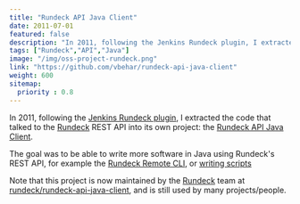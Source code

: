 ```yaml
---
title: "Rundeck API Java Client"
date: 2011-07-01
featured: false
description: "In 2011, following the Jenkins Rundeck plugin, I extracted the code that talked to the Rundeck REST API into its own project: the Rundeck API Java Client."
tags: ["Rundeck","API","Java"]
image: "/img/oss-project-rundeck.png"
link: "https://github.com/vbehar/rundeck-api-java-client"
weight: 600
sitemap:
  priority : 0.8
---
```


In 2011, following the [Jenkins Rundeck plugin](/projects/creations/jenkins-rundeck-plugin/), I extracted the code that talked to the [Rundeck](https://www.rundeck.com/open-source) REST API into its own project: the [Rundeck API Java Client](https://github.com/vbehar/rundeck-api-java-client).

The goal was to be able to write more software in Java using Rundeck's REST API, for example the [Rundeck Remote CLI](https://github.com/vbehar/rundeck-remote-cli), or [writing scripts](/rundeck-api-java-client/scripting.html)

Note that this project is now maintained by the [Rundeck](https://www.rundeck.com/) team at [rundeck/rundeck-api-java-client](https://github.com/rundeck/rundeck-api-java-client), and is still used by many projects/people.
